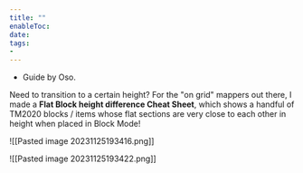 ```yaml
---
title: ""
enableToc: 
date: 
tags:
- 
---
```

- Guide by Oso.

Need to transition to a certain height? For the "on grid" mappers out there, I made a **Flat Block height difference Cheat Sheet**, which shows a handful of TM2020 blocks / items whose flat sections are very close to each other in height when placed in Block Mode!

![[Pasted image 20231125193416.png]]

![[Pasted image 20231125193422.png]]